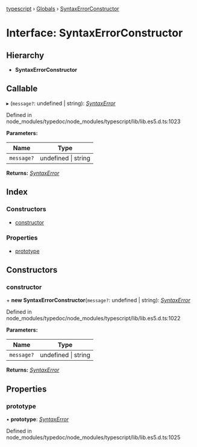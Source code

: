 [typescript](../README.md) › [Globals](../globals.md) › [SyntaxErrorConstructor](syntaxerrorconstructor.md)

# Interface: SyntaxErrorConstructor

## Hierarchy

* **SyntaxErrorConstructor**

## Callable

▸ (`message?`: undefined | string): *[SyntaxError](syntaxerror.md)*

Defined in node_modules/typedoc/node_modules/typescript/lib/lib.es5.d.ts:1023

**Parameters:**

Name | Type |
------ | ------ |
`message?` | undefined &#124; string |

**Returns:** *[SyntaxError](syntaxerror.md)*

## Index

### Constructors

* [constructor](syntaxerrorconstructor.md#constructor)

### Properties

* [prototype](syntaxerrorconstructor.md#prototype)

## Constructors

###  constructor

\+ **new SyntaxErrorConstructor**(`message?`: undefined | string): *[SyntaxError](syntaxerror.md)*

Defined in node_modules/typedoc/node_modules/typescript/lib/lib.es5.d.ts:1022

**Parameters:**

Name | Type |
------ | ------ |
`message?` | undefined &#124; string |

**Returns:** *[SyntaxError](syntaxerror.md)*

## Properties

###  prototype

• **prototype**: *[SyntaxError](syntaxerror.md)*

Defined in node_modules/typedoc/node_modules/typescript/lib/lib.es5.d.ts:1025
